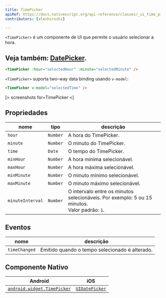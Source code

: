 ```yaml
---
title: TimePicker
apiRef: https://docs.nativescript.org/api-reference/classes/_ui_time_picker_.timepicker
contributors: [alexhiroshi]

---
```


`<TimePicker>` é um componente de UI que permite o usuário selecionar a hora.

Veja também: [DatePicker](/pt-BR/docs/elements/components/date-picker).
---

```html
<TimePicker :hour="selectedHour" :minute="selectedMinute" />
```

`<TimePicker>` suporta two-way data binding usando `v-model`:

```html
<TimePicker v-model="selectedTime" />
```

[> screenshots for=TimePicker <]

## Propriedades

| nome | tipo | descrição |
|------|------|-------------|
| `hour` | `Number` | A hora do TimePicker.
| `minute` | `Number` | O minuto do TimePicker.
| `time` | `Date` | O tempo do TimePicker.
| `minHour` | `Number` | A hora mínima selecionável.
| `maxHour` | `Number` | A hora máxima selecionável.
| `minMinute` | `Number` | O minuto mínimo selecionável.
| `maxMinute` | `Number` | O minuto máximo selecionável.
| `minuteInterval` | `Number` | O intervalo entre os minutos selecionáveis. Por exemplo: 5 ou 15 minutos.<br>Valor padrão: `1`.

## Eventos

| nome | descrição |
|------|-------------|
| `timeChanged` | Emitido quando o tempo selecionado é alterado.

## Componente Nativo
| Android | iOS |
|---------|-----|
| [`android.widget.TimePicker`](https://developer.android.com/reference/android/widget/TimePicker) | [`UIDatePicker`](https://developer.apple.com/documentation/uikit/uidatepicker)
